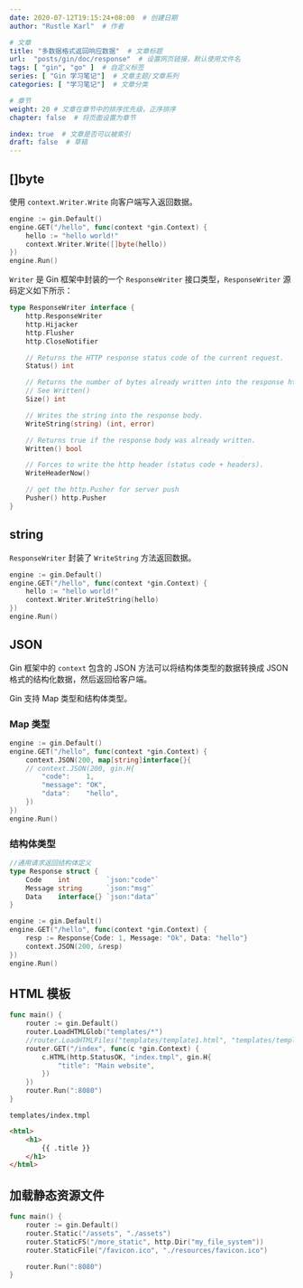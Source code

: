 ```yaml
---
date: 2020-07-12T19:15:24+08:00  # 创建日期
author: "Rustle Karl"  # 作者

# 文章
title: "多数据格式返回响应数据"  # 文章标题
url:  "posts/gin/doc/response"  # 设置网页链接，默认使用文件名
tags: [ "gin", "go" ]  # 自定义标签
series: [ "Gin 学习笔记"]  # 文章主题/文章系列
categories: [ "学习笔记"]  # 文章分类

# 章节
weight: 20 # 文章在章节中的排序优先级，正序排序
chapter: false  # 将页面设置为章节

index: true  # 文章是否可以被索引
draft: false  # 草稿
---
```


## []byte

使用 `context.Writer.Write` 向客户端写入返回数据。

```go
engine := gin.Default()
engine.GET("/hello", func(context *gin.Context) {
    hello := "hello world!"
    context.Writer.Write([]byte(hello))
})
engine.Run()
```

`Writer` 是 Gin 框架中封装的一个 `ResponseWriter` 接口类型，`ResponseWriter` 源码定义如下所示：

```go
type ResponseWriter interface {
    http.ResponseWriter
    http.Hijacker
    http.Flusher
    http.CloseNotifier

    // Returns the HTTP response status code of the current request.
    Status() int

    // Returns the number of bytes already written into the response http body.
    // See Written()
    Size() int

    // Writes the string into the response body.
    WriteString(string) (int, error)

    // Returns true if the response body was already written.
    Written() bool

    // Forces to write the http header (status code + headers).
    WriteHeaderNow()

    // get the http.Pusher for server push
    Pusher() http.Pusher
}
```

## string

`ResponseWriter` 封装了 `WriteString` 方法返回数据。

```go
engine := gin.Default()
engine.GET("/hello", func(context *gin.Context) {
    hello := "hello world!"
    context.Writer.WriteString(hello)
})
engine.Run()
```

## JSON

Gin 框架中的 `context` 包含的 JSON 方法可以将结构体类型的数据转换成 JSON 格式的结构化数据，然后返回给客户端。

Gin 支持 Map 类型和结构体类型。

### Map 类型

```go
engine := gin.Default()
engine.GET("/hello", func(context *gin.Context) {
    context.JSON(200, map[string]interface{}{
    // context.JSON(200, gin.H{
        "code":    1,
        "message": "OK",
        "data":    "hello",
    })
})
engine.Run()
```

### 结构体类型

```go
//通用请求返回结构体定义
type Response struct {
    Code    int         `json:"code"`
    Message string      `json:"msg"`
    Data    interface{} `json:"data"`
}

engine := gin.Default()
engine.GET("/hello", func(context *gin.Context) {
    resp := Response{Code: 1, Message: "Ok", Data: "hello"}
    context.JSON(200, &resp)
})
engine.Run()
```

## HTML 模板

```go
func main() {
	router := gin.Default()
	router.LoadHTMLGlob("templates/*")
	//router.LoadHTMLFiles("templates/template1.html", "templates/template2.html")
	router.GET("/index", func(c *gin.Context) {
		c.HTML(http.StatusOK, "index.tmpl", gin.H{
			"title": "Main website",
		})
	})
	router.Run(":8080")
}
```

`templates/index.tmpl`

```html
<html>
	<h1>
		{{ .title }}
	</h1>
</html>
```

## 加载静态资源文件

```go
func main() {
	router := gin.Default()
	router.Static("/assets", "./assets")
	router.StaticFS("/more_static", http.Dir("my_file_system"))
	router.StaticFile("/favicon.ico", "./resources/favicon.ico")

	router.Run(":8080")
}
```

